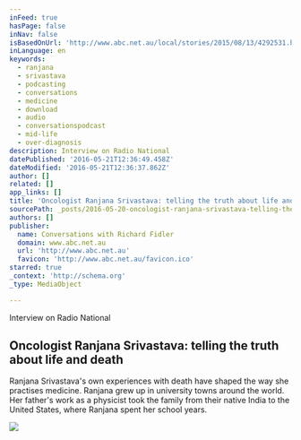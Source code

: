 ```yaml
---
inFeed: true
hasPage: false
inNav: false
isBasedOnUrl: 'http://www.abc.net.au/local/stories/2015/08/13/4292531.htm'
inLanguage: en
keywords:
  - ranjana
  - srivastava
  - podcasting
  - conversations
  - medicine
  - download
  - audio
  - conversationspodcast
  - mid-life
  - over-diagnosis
description: Interview on Radio National
datePublished: '2016-05-21T12:36:49.458Z'
dateModified: '2016-05-21T12:36:37.862Z'
author: []
related: []
app_links: []
title: 'Oncologist Ranjana Srivastava: telling the truth about life and death'
sourcePath: _posts/2016-05-20-oncologist-ranjana-srivastava-telling-the-truth-about-life.md
authors: []
publisher:
  name: Conversations with Richard Fidler
  domain: www.abc.net.au
  url: 'http://www.abc.net.au'
  favicon: 'http://www.abc.net.au/favicon.ico'
starred: true
_context: 'http://schema.org'
_type: MediaObject

---
```

Interview on Radio National

<article style=""><h1>Oncologist Ranjana Srivastava: telling the truth about life and death</h1><p>Ranjana Srivastava's own experiences with death have shaped the way she practises medicine. Ranjana grew up in university towns around the world. Her father's work as a physicist took the family from their native India to the United States, where Ranjana spent her school years.</p><img src="http://www.abc.net.au/reslib/201508/r1461108_21296050.jpg" /></article>